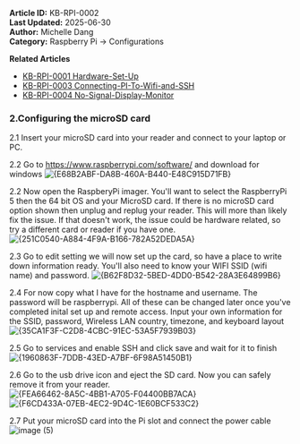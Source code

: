 **Article ID:** KB-RPI-0002  
**Last Updated:** 2025-06-30  
**Author:** Michelle Dang   
**Category:** Raspberry Pi → Configurations

**Related Articles** 
- [KB-RPI-0001 Hardware-Set-Up](https://github.com/MichelleD720/raspberrypi-setup-guide/blob/main/Hardware-Set-Up.md)
- [KB-RPI-0003 Connecting-PI-To-Wifi-and-SSH](https://github.com/MichelleD720/raspberrypi-setup-guide/blob/main/Connecting-PI-To-Wifi-and-SSH.md)
- [KB-RPI-0004 No-Signal-Display-Monitor](https://github.com/MichelleD720/raspberrypi-setup-guide/blob/main/No-Signal-Display-Monitor.md)

### 2.Configuring the microSD card
2.1 Insert your microSD card into your reader and connect to your laptop or PC.

2.2 Go to https://www.raspberrypi.com/software/ and download for windows 
![{E68B2ABF-DA8B-460A-B440-E48C915D71FB}](https://github.com/user-attachments/assets/3e3a1cc5-178a-440f-b8fc-19f542cf3d33)

2.2 Now open the RaspberyPi imager. You'll want to select the RaspberryPi 5 then the 64 bit OS and 
your MicroSD card. If there is no microSD card option shown then unplug and replug your reader. This will more than likely fix the issue. If that doesn't work, the issue could be hardware related, so try a different card or reader if you have one.
![{251C0540-A884-4F9A-B166-782A52DEDA5A}](https://github.com/user-attachments/assets/3841c1d0-b799-4b9d-a5d9-3376567a7a79)

2.3 Go to edit setting we will now set up the card, so have a place to write down information ready. You'll also need to know your WIFI SSID (wifi name) and password. 
![{B62F8D32-5BED-4DD0-B542-28A3E64899B6}](https://github.com/user-attachments/assets/f051b527-9729-4233-a528-556c4835f0b5) 

2.4 For now copy what I have for the hostname and username. The password will be raspberrypi. All of these can be changed later once you've completed inital set up and remote access. 
Input your own information for the SSID, password, Wireless LAN country, timezone, and keyboard layout 
![{35CA1F3F-C2D8-4CBC-91EC-53A5F7939B03}](https://github.com/user-attachments/assets/1a90bb59-05fb-4d77-87fa-f4fe026571c4)

2.5 Go to services and enable SSH and click save and wait for it to finish
![{1960863F-7DDB-43ED-A7BF-6F98A51450B1}](https://github.com/user-attachments/assets/3864b5c9-fcfd-4b44-b570-fd8dbcd84f94)

2.6 Go to the usb drive icon and eject the SD card. Now you can safely remove it from your reader.  
![{FEA66462-8A5C-4BB1-A705-F04400BB7ACA}](https://github.com/user-attachments/assets/936eade0-b7a2-461a-ae21-4e0551322e56)
![{F6CD433A-07EB-4EC2-9D4C-1E60BCF533C2}](https://github.com/user-attachments/assets/4c4d1f08-8a34-4a43-8590-b4fbf64b3ec7)

2.7 Put your microSD card into the Pi slot and connect the power cable 
![image (5)](https://github.com/user-attachments/assets/a4f5cb7a-459f-48f2-8862-e408afc0ecde)
